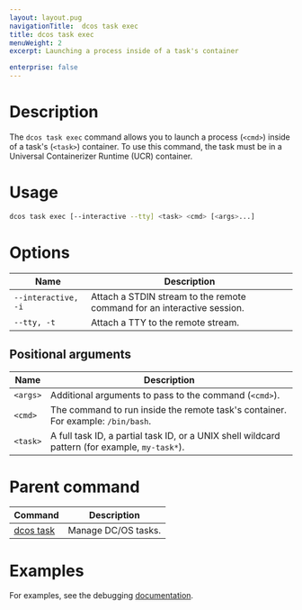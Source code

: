 ```yaml
---
layout: layout.pug
navigationTitle:  dcos task exec
title: dcos task exec
menuWeight: 2
excerpt: Launching a process inside of a task's container

enterprise: false
---
```


# Description
The `dcos task exec` command allows you to launch a process (`<cmd>`) inside of a task's (`<task>`) container. To use this command, the task must be in a Universal Containerizer Runtime (UCR) container.

# Usage

```bash
dcos task exec [--interactive --tty] <task> <cmd> [<args>...]
```

# Options

| Name |  Description |
|---------|-------------|
| `--interactive, -i`   |  Attach a STDIN stream to the remote command for an interactive session. |
| `--tty, -t`   |   Attach a TTY to the remote stream. |

## Positional arguments

| Name |  Description |
|---------|-------------|
| `<args>`   |  Additional arguments to pass to the command (`<cmd>`). |
| `<cmd>`   |  The command to run inside the remote task's container. For example: `/bin/bash`. |
| `<task>`   |   A full task ID, a partial task ID, or a UNIX shell wildcard pattern (for example, `my-task*`). |

# Parent command

| Command | Description |
|---------|-------------|
| [dcos task](/dcos/1.12/cli/command-reference/dcos-task/)   | Manage DC/OS tasks. |

# Examples

For examples, see the debugging [documentation](/dcos/1.12/monitoring/debugging/).
